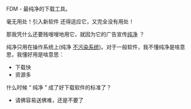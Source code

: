 
FDM - 最纯净的下载工具。


毫无用处！引入新软件 还得适应它，又完全没有用处！

那我凭什么还要贱嗖嗖地用它，就因为它的广告宣传[纯净](https://www.v2ex.com/t/360181) ？

纯净只用在操作系统上(纯净 [不污染系统](https://github.com/7900ms/00nottheater_deserted/blob/master/small/系统分划and防系统污染.md))。对于一般软件，我不懂纯净是啥意思，我懂好用是啥意思：
- 下载快
- 资源多

什么时候 “ 纯净 ” 成了好下载软件的标准了？

- 请佛容易送佛难，还是不要了

